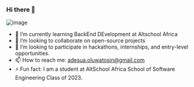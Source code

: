 ### Hi there 👋
![image](https://github.com/Mr-Tosyn/Mr-Tosyn/assets/51682725/d35f23da-91fc-4efd-a95c-0df49ab107c9)

- 🌱 I’m currently learning BackEnd DEvelopment at Altschool Africa
- 👯 I’m looking to collaborate on open-source projects
- 🤔 I’m looking to participate in hackathons, internships, and entry-level opportunities.
- 📫 How to reach me: adesua.oluwatosin@gmail.com
- ⚡ Fun fact: I am a student at AltSchool Africa School of Software Engineering Class of 2023.


